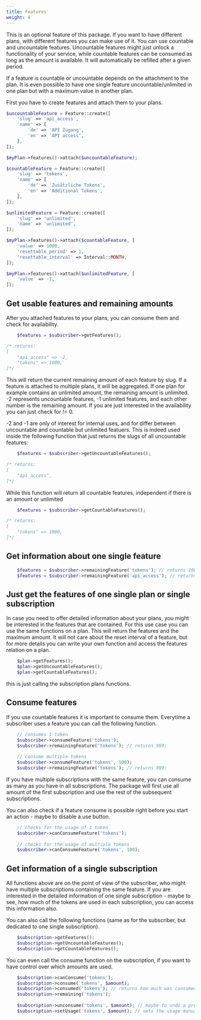 ```yaml
---
title: Features
weight: 4
---
```


This is an optional feature of this package. If you want to have different plans, with different features
you can make use of it. You can use countable and uncountable features. Uncountable features might just 
unlock a functionality of your service, while countable features can be consumed as long as the amount is
available. It will automatically be refilled after a given period.

If a feature is countable or uncountable depends on the attachment to the plan. It is even possible to have
one single feature uncountable/unlimited in one plan but with a maximum value in another plan. 

First you have to create features and attach them to your plans.

```php 
$uncountableFeature = Feature::create([
    'slug' => 'api_access',
    'name' => [
        'de' => 'API Zugang',
        'en' => 'API access',
    ],
]);

$myPlan->features()->attach($uncountableFeature);

$countableFeature = Feature::create([
    'slug' => 'tokens',
    'name' => [
        'de' => 'Zusätzliche Tokens',
        'en' => 'Additional Tokens',
    ],
]);

$unlimitedFeature = Feature::create([
    'slug' => 'unlimited',
    'name' => 'unlimited',
]);

$myPlan->features()->attach($countableFeature, [
    'value' => 1000,
    'resettable_period' => 1,
    'resettable_interval' => Interval::MONTH,
]);

$myPlan->features()->attach($unlimitedFeature, [
    'value' => -1,
]);

```

## Get usable features and remaining amounts

After you attached features to your plans, you can consume them and check for availability.

```php 
    $features = $subscriber->getFeatures();

/* returns: 
[
    "api_access" => -2,
    "tokens" => 1000,
]*/ 
```

This will return the current remaining amount of each feature by slug. If a feature is attached to multiple plans, it will
be aggregated. If one plan for example contains an unlimited amount, the remaining amount is unlimited. 
-2 represents uncountable features, -1 unlimited features, and each other number is the remaining amount.
If you are just interested in the availability you can just check for != 0.

-2 and -1 are only of interest for internal uses, and for differ between uncountable and countable but unlimited featuers.
This is indeed used inside the following function that just returns the slugs of all uncountable features:

```php 
    $features = $subscriber->getUncountableFeatures();

/* returns: 
[
    "api_access",
]*/ 
```

While this function will return all countable features, independent if there is an amount or unlimited

```php 
    $features = $subscriber->getCountableFeatures();

/* returns: 
[
    "tokens" => 1000,
]*/ 
```

## Get information about one single feature

```php 
    $features = $subscriber->remainingFeature('tokens'); // returns 1000;
    $features = $subscriber->remainingFeature('api_access'); // returns -2;
```

## Just get the features of one single plan or single subscription

In case you need to offer detailed information about your plans, you might be interested in the features that are 
contained. For this use case you can use the same functions on a plan. This will return the features and the maximum
amount. It will not care about the reset interval of a feature, but for more details you can write your own function
and access the features relation on a plan.

```php 
    $plan->getFeatures();
    $plan->getUncountableFeatures();
    $plan->getCountableFeatures();
```

this is just calling the subscription plans functions.

## Consume features

If you use countable features it is important to consume them. Everytime a subscriber uses a feature you can call
the following function.

```php 
    // consumes 1 token
    $subscriber->consumeFeature('tokens');
    $subscriber->remainingFeature('tokens'); // returns 999;
    
    // consume multiple tokens
    $subscriber->consumeFeature('tokens', 100);
    $subscriber->remainingFeature('tokens'); // returns 899;
```

If you have multiple subscriptions with the same feature, you can consume as many as you have in all subscriptions.
The package will first use all amount of the first subscription and use the rest of the subsequent subscriptions.

You can also check if a feature consume is possible right before you start an action - maybe to disable a use button.

```php 
    // checks for the usage of 1 token
    $subscriber->canConsumeFeature('tokens');
    
    // checks for the usage of multiple tokens
    $subscriber->canConsumeFeature('tokens', 100);
```

## Get information of a single subscription

All functions above are on the point of view of the subscriber, who might have multiple subscriptions containing the 
same feature. If you are interested in the detailed information of one single subscription - maybe to see, how much 
of the tokens are used in each subscription, you can access this information also.

You can also call the following functions (same as for the subscriber, but dedicated to one single subscription).

```php 
    $subscription->getFeatures();
    $subscription->getUncountableFeatures();
    $subscription->getCountableFeatures();
```

You can even call the consume function on the subscription, if you want to have control
over which amounts are used.

```php 
    $subscription->canConsume('tokens');
    $subscription->consume('tokens', $amount);
    $subscription->consumed('tokens'); // returns how much was consumed since last refill
    $subscription->remaining('tokens');
    
    $subscription->unconsume('tokens', $amount); // maybe to undo a previous consumption
    $subscription->setUsage('tokens', $amount); // sets the usage manually - for reset use 0.
```
